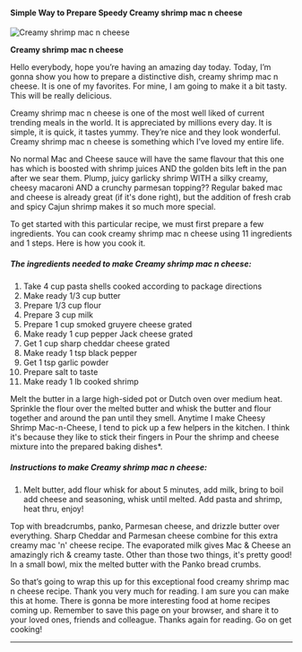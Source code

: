             

#### Simple Way to Prepare Speedy Creamy shrimp mac n cheese

![Creamy shrimp mac n cheese](https://img-global.cpcdn.com/recipes/6005374787256320/751x532cq70/creamy-shrimp-mac-n-cheese-recipe-main-photo.jpg)

**Creamy shrimp mac n cheese**

Hello everybody, hope you’re having an amazing day today. Today, I’m gonna show you how to prepare a distinctive dish, creamy shrimp mac n cheese. It is one of my favorites. For mine, I am going to make it a bit tasty. This will be really delicious.

Creamy shrimp mac n cheese is one of the most well liked of current trending meals in the world. It is appreciated by millions every day. It is simple, it is quick, it tastes yummy. They’re nice and they look wonderful. Creamy shrimp mac n cheese is something which I’ve loved my entire life.

No normal Mac and Cheese sauce will have the same flavour that this one has which is boosted with shrimp juices AND the golden bits left in the pan after we sear them. Plump, juicy garlicky shrimp WITH a silky creamy, cheesy macaroni AND a crunchy parmesan topping?? Regular baked mac and cheese is already great (if it's done right), but the addition of fresh crab and spicy Cajun shrimp makes it so much more special.

To get started with this particular recipe, we must first prepare a few ingredients. You can cook creamy shrimp mac n cheese using 11 ingredients and 1 steps. Here is how you cook it.

##### The ingredients needed to make Creamy shrimp mac n cheese:

1.  Take 4 cup pasta shells cooked according to package directions
2.  Make ready 1/3 cup butter
3.  Prepare 1/3 cup flour
4.  Prepare 3 cup milk
5.  Prepare 1 cup smoked gruyere cheese grated
6.  Make ready 1 cup pepper Jack cheese grated
7.  Get 1 cup sharp cheddar cheese grated
8.  Make ready 1 tsp black pepper
9.  Get 1 tsp garlic powder
10.  Prepare salt to taste
11.  Make ready 1 lb cooked shrimp

Melt the butter in a large high-sided pot or Dutch oven over medium heat. Sprinkle the flour over the melted butter and whisk the butter and flour together and around the pan until they smell. Anytime I make Cheesy Shrimp Mac-n-Cheese, I tend to pick up a few helpers in the kitchen. I think it's because they like to stick their fingers in Pour the shrimp and cheese mixture into the prepared baking dishes\*.

##### Instructions to make Creamy shrimp mac n cheese:

1.  Melt butter, add flour whisk for about 5 minutes, add milk, bring to boil add cheese and seasoning, whisk until melted. Add pasta and shrimp, heat thru, enjoy!

Top with breadcrumbs, panko, Parmesan cheese, and drizzle butter over everything. Sharp Cheddar and Parmesan cheese combine for this extra creamy mac 'n' cheese recipe. The evaporated milk gives Mac & Cheese an amazingly rich & creamy taste. Other than those two things, it's pretty good! In a small bowl, mix the melted butter with the Panko bread crumbs.

So that’s going to wrap this up for this exceptional food creamy shrimp mac n cheese recipe. Thank you very much for reading. I am sure you can make this at home. There is gonna be more interesting food at home recipes coming up. Remember to save this page on your browser, and share it to your loved ones, friends and colleague. Thanks again for reading. Go on get cooking!

* * *